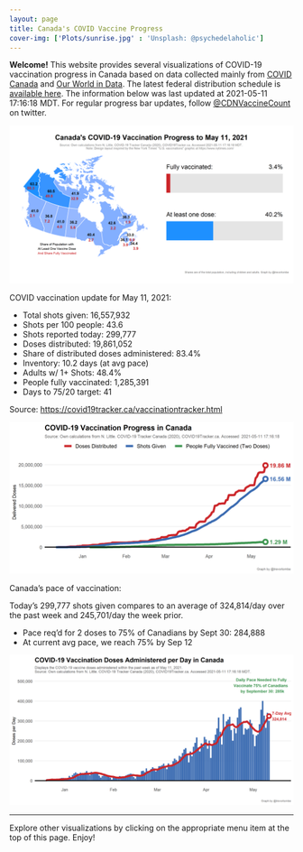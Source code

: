 ```yaml
---
layout: page
title: Canada's COVID Vaccine Progress
cover-img: ['Plots/sunrise.jpg' : 'Unsplash: @psychedelaholic']
---
```

**Welcome!** This website provides several visualizations of COVID-19
vaccination progress in Canada based on data collected mainly from
[COVID Canada](https://covid19tracker.ca/vaccinationtracker.html) and
[Our World in Data](https://ourworldindata.org/covid-vaccinations). The
latest federal distribution schedule is [available
here](https://www.canada.ca/en/public-health/services/diseases/2019-novel-coronavirus-infection/prevention-risks/covid-19-vaccine-treatment/vaccine-rollout.html).
The information below was last updated at 2021-05-11 17:16:18 MDT. For
regular progress bar updates, follow
<a href="https://twitter.com/CDNVaccineCount" class="uri">@CDNVaccineCount</a>
on twitter.

![](Plots/plot_main.png)

COVID vaccination update for May 11, 2021:

-   Total shots given: 16,557,932
-   Shots per 100 people: 43.6
-   Shots reported today: 299,777
-   Doses distributed: 19,861,052
-   Share of distributed doses administered: 83.4%
-   Inventory: 10.2 days (at avg pace)
-   Adults w/ 1+ Shots: 48.4%
-   People fully vaccinated: 1,285,391
-   Days to 75/20 target: 41

Source:
<a href="https://covid19tracker.ca/vaccinationtracker.html" class="uri">https://covid19tracker.ca/vaccinationtracker.html</a>

![](Plots/plot_total.png)

Canada’s pace of vaccination:

Today’s 299,777 shots given compares to an average of 324,814/day over
the past week and 245,701/day the week prior.

-   Pace req’d for 2 doses to 75% of Canadians by Sept 30: 284,888
-   At current avg pace, we reach 75% by Sep 12

![](Plots/pace_national.png)

------------------------------------------------------------------------

Explore other visualizations by clicking on the appropriate menu item at
the top of this page. Enjoy!
